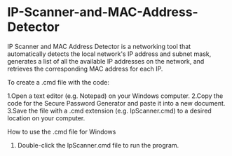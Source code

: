 # IP-Scanner-and-MAC-Address-Detector
IP Scanner and MAC Address Detector is a networking tool that automatically detects the local network's IP address and subnet mask, generates a list of all the available IP addresses on the network, and retrieves the corresponding MAC address for each IP.




To create a .cmd file with the code:

1.Open a text editor (e.g. Notepad) on your Windows computer.
2.Copy the code for the Secure Password Generator and paste it into a new document.
3.Save the file with a .cmd extension (e.g. IpScanner.cmd) to a desired location on your computer.

How to use the .cmd file for Windows

1. Double-click the IpScanner.cmd file to run the program.

